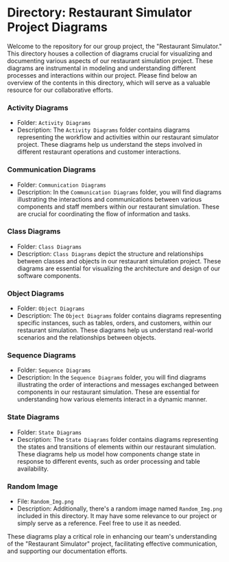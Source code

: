 # Directory: Restaurant Simulator Project Diagrams

Welcome to the repository for our group project, the "Restaurant Simulator." This directory houses a collection of diagrams crucial for visualizing and documenting various aspects of our restaurant simulation project. These diagrams are instrumental in modeling and understanding different processes and interactions within our project. Please find below an overview of the contents in this directory, which will serve as a valuable resource for our collaborative efforts.

### Activity Diagrams

- Folder: `Activity Diagrams`
- Description: The `Activity Diagrams` folder contains diagrams representing the workflow and activities within our restaurant simulator project. These diagrams help us understand the steps involved in different restaurant operations and customer interactions.

### Communication Diagrams

- Folder: `Communication Diagrams`
- Description: In the `Communication Diagrams` folder, you will find diagrams illustrating the interactions and communications between various components and staff members within our restaurant simulation. These are crucial for coordinating the flow of information and tasks.

### Class Diagrams

- Folder: `Class Diagrams`
- Description: `Class Diagrams` depict the structure and relationships between classes and objects in our restaurant simulation project. These diagrams are essential for visualizing the architecture and design of our software components.

### Object Diagrams

- Folder: `Object Diagrams`
- Description: The `Object Diagrams` folder contains diagrams representing specific instances, such as tables, orders, and customers, within our restaurant simulation. These diagrams help us understand real-world scenarios and the relationships between objects.

### Sequence Diagrams

- Folder: `Sequence Diagrams`
- Description: In the `Sequence Diagrams` folder, you will find diagrams illustrating the order of interactions and messages exchanged between components in our restaurant simulation. These are essential for understanding how various elements interact in a dynamic manner.

### State Diagrams

- Folder: `State Diagrams`
- Description: The `State Diagrams` folder contains diagrams representing the states and transitions of elements within our restaurant simulation. These diagrams help us model how components change state in response to different events, such as order processing and table availability.

### Random Image

- File: `Random_Img.png`
- Description: Additionally, there's a random image named `Random_Img.png` included in this directory. It may have some relevance to our project or simply serve as a reference. Feel free to use it as needed.

These diagrams play a critical role in enhancing our team's understanding of the "Restaurant Simulator" project, facilitating effective communication, and supporting our documentation efforts.
